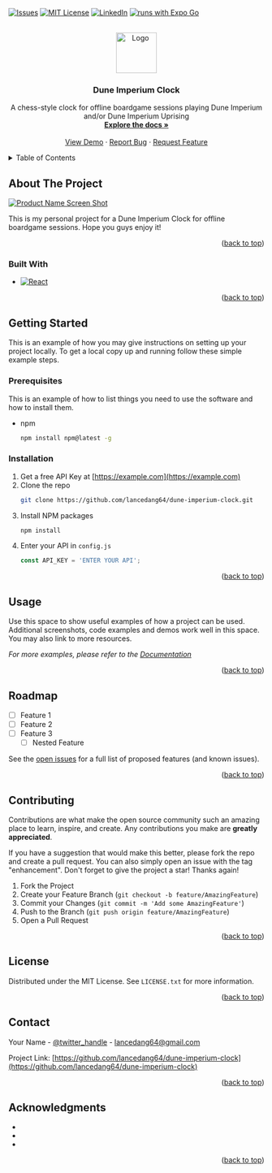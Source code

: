 <a name="readme-top"></a>
<!-- PROJECT SHIELDS -->
<!--
*** I'm using markdown "reference style" links for readability.
*** Reference links are enclosed in brackets [ ] instead of parentheses ( ).
*** See the bottom of this document for the declaration of the reference variables
*** for contributors-url, forks-url, etc. This is an optional, concise syntax you may use.
*** https://www.markdownguide.org/basic-syntax/#reference-style-links
-->
<!-- [![Contributors][contributors-shield]][contributors-url] -->
<!-- [![Forks][forks-shield]][forks-url] -->
<!-- [![Stargazers][stars-shield]][stars-url] -->
[![Issues][issues-shield]][issues-url]
[![MIT License][license-shield]][license-url]
[![LinkedIn][linkedin-shield]][linkedin-url]
[![runs with Expo Go](https://img.shields.io/badge/Runs%20with%20Expo%20Go-000.svg?style=flat-square&logo=EXPO&labelColor=f3f3f3&logoColor=000)](https://expo.dev/client)


<!-- PROJECT LOGO -->
<br />
<div align="center">
  <a href="https://github.com/lancedang64/dune-imperium-clock">
    <img src="images/logo.png" alt="Logo" width="80" height="80">
  </a>

<h3 align="center">Dune Imperium Clock</h3>

  <p align="center">
    A chess-style clock for offline boardgame sessions playing Dune Imperium and/or Dune Imperium Uprising
    <br />
    <a href="https://github.com/lancedang64/dune-imperium-clock"><strong>Explore the docs »</strong></a>
    <br />
    <br />
    <a href="https://github.com/lancedang64/dune-imperium-clock">View Demo</a>
    ·
    <a href="https://github.com/lancedang64/dune-imperium-clock/issues">Report Bug</a>
    ·
    <a href="https://github.com/lancedang64/dune-imperium-clock/issues">Request Feature</a>
  </p>
</div>



<!-- TABLE OF CONTENTS -->
<details>
  <summary>Table of Contents</summary>
  <ol>
    <li>
      <a href="#about-the-project">About The Project</a>
      <ul>
        <li><a href="#built-with">Built With</a></li>
      </ul>
    </li>
    <li>
      <a href="#getting-started">Getting Started</a>
      <ul>
        <li><a href="#prerequisites">Prerequisites</a></li>
        <li><a href="#installation">Installation</a></li>
      </ul>
    </li>
    <li><a href="#usage">Usage</a></li>
    <li><a href="#roadmap">Roadmap</a></li>
    <li><a href="#contributing">Contributing</a></li>
    <li><a href="#license">License</a></li>
    <li><a href="#contact">Contact</a></li>
    <li><a href="#acknowledgments">Acknowledgments</a></li>
  </ol>
</details>



<!-- ABOUT THE PROJECT -->
## About The Project

[![Product Name Screen Shot][product-screenshot]](https://example.com)

This is my personal project for a Dune Imperium Clock for offline boardgame sessions.
Hope you guys enjoy it!


<p align="right">(<a href="#readme-top">back to top</a>)</p>



### Built With

* [![React][React.js]][React-url]

<p align="right">(<a href="#readme-top">back to top</a>)</p>



<!-- GETTING STARTED -->
## Getting Started

This is an example of how you may give instructions on setting up your project locally.
To get a local copy up and running follow these simple example steps.

### Prerequisites

This is an example of how to list things you need to use the software and how to install them.
* npm
  ```sh
  npm install npm@latest -g
  ```

### Installation

1. Get a free API Key at [https://example.com](https://example.com)
2. Clone the repo
   ```sh
   git clone https://github.com/lancedang64/dune-imperium-clock.git
   ```
3. Install NPM packages
   ```sh
   npm install
   ```
4. Enter your API in `config.js`
   ```js
   const API_KEY = 'ENTER YOUR API';
   ```

<p align="right">(<a href="#readme-top">back to top</a>)</p>



<!-- USAGE EXAMPLES -->
## Usage

Use this space to show useful examples of how a project can be used. Additional screenshots, code examples and demos work well in this space. You may also link to more resources.

_For more examples, please refer to the [Documentation](https://example.com)_

<p align="right">(<a href="#readme-top">back to top</a>)</p>



<!-- ROADMAP -->
## Roadmap

- [ ] Feature 1
- [ ] Feature 2
- [ ] Feature 3
    - [ ] Nested Feature

See the [open issues](https://github.com/lancedang64/dune-imperium-clock/issues) for a full list of proposed features (and known issues).

<p align="right">(<a href="#readme-top">back to top</a>)</p>



<!-- CONTRIBUTING -->
## Contributing

Contributions are what make the open source community such an amazing place to learn, inspire, and create. Any contributions you make are **greatly appreciated**.

If you have a suggestion that would make this better, please fork the repo and create a pull request. You can also simply open an issue with the tag "enhancement".
Don't forget to give the project a star! Thanks again!

1. Fork the Project
2. Create your Feature Branch (`git checkout -b feature/AmazingFeature`)
3. Commit your Changes (`git commit -m 'Add some AmazingFeature'`)
4. Push to the Branch (`git push origin feature/AmazingFeature`)
5. Open a Pull Request

<p align="right">(<a href="#readme-top">back to top</a>)</p>



<!-- LICENSE -->
## License

Distributed under the MIT License. See `LICENSE.txt` for more information.

<p align="right">(<a href="#readme-top">back to top</a>)</p>



<!-- CONTACT -->
## Contact

Your Name - [@twitter_handle](https://twitter.com/twitter_handle) - lancedang64@gmail.com

Project Link: [https://github.com/lancedang64/dune-imperium-clock](https://github.com/lancedang64/dune-imperium-clock)

<p align="right">(<a href="#readme-top">back to top</a>)</p>



<!-- ACKNOWLEDGMENTS -->
## Acknowledgments

* []()
* []()
* []()

<p align="right">(<a href="#readme-top">back to top</a>)</p>



<!-- MARKDOWN LINKS & IMAGES -->
<!-- https://www.markdownguide.org/basic-syntax/#reference-style-links -->
[contributors-shield]: https://img.shields.io/github/contributors/lancedang64/dune-imperium-clock.svg?style=for-the-badge
[contributors-url]: https://github.com/lancedang64/dune-imperium-clock/graphs/contributors
[forks-shield]: https://img.shields.io/github/forks/lancedang64/dune-imperium-clock.svg?style=for-the-badge
[forks-url]: https://github.com/lancedang64/dune-imperium-clock/network/members
[stars-shield]: https://img.shields.io/github/stars/lancedang64/dune-imperium-clock.svg?style=for-the-badge
[stars-url]: https://github.com/lancedang64/dune-imperium-clock/stargazers
[issues-shield]: https://img.shields.io/github/issues/lancedang64/dune-imperium-clock.svg?style=for-the-badge
[issues-url]: https://github.com/lancedang64/dune-imperium-clock/issues
[license-shield]: https://img.shields.io/github/license/lancedang64/dune-imperium-clock.svg?style=for-the-badge
[license-url]: https://github.com/lancedang64/dune-imperium-clock/blob/master/LICENSE.txt
[linkedin-shield]: https://img.shields.io/badge/-LinkedIn-black.svg?style=for-the-badge&logo=linkedin&colorB=555
[linkedin-url]: https://linkedin.com/in/linkedin_username
[product-screenshot]: images/screenshot.png
[React.js]: https://img.shields.io/badge/React-20232A?style=for-the-badge&logo=react&logoColor=61DAFB
[React-url]: https://reactjs.org/